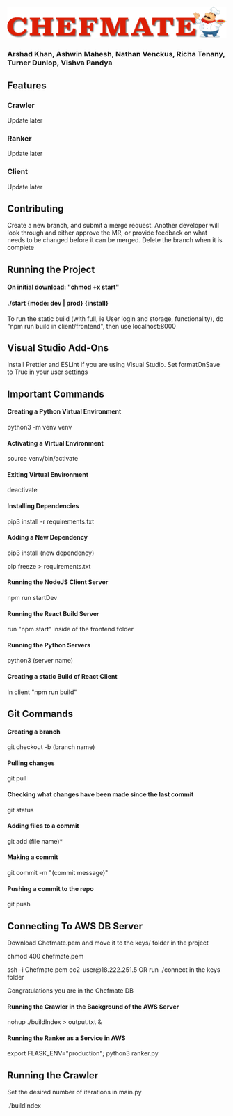 ![Chefmate Logo](client/frontend/src/images/logo.png)

<h3>
Arshad Khan,
Ashwin Mahesh,
Nathan Venckus,
Richa Tenany,
Turner Dunlop,
Vishva Pandya
</h3>
<h2>Features</h2>
<h3>Crawler</h3>
<p>Update later</p>
<h3>Ranker</h3>
<p>Update later</p>
<h3>Client</h3>
<p>Update later</p>

<h2>Contributing</h2>
<p>Create a new branch, and submit a merge request. Another developer will look through and either approve the MR, or provide feedback on what needs to be changed before it can be merged. Delete the branch when it is complete</p>

<h2>Running the Project</h2>
<h4>On initial download: "chmod +x start"</h4>
<h4>./start {mode: dev | prod} {install}</h4>
<p>To run the static build (with full, ie User login and storage, functionality), do "npm run build in client/frontend", then use localhost:8000</p>

<h2>Visual Studio Add-Ons</h2>
<p>Install Prettier and ESLint if you are using Visual Studio. Set formatOnSave to True in your user settings</p>

<h2>Important Commands</h2>
<h4>Creating a Python Virtual Environment</h4>
<p>python3 -m venv venv</p>
<h4>Activating a Virtual Environment</h4>
<p>source venv/bin/activate</p>
<h4>Exiting Virtual Environment</h4>
<p>deactivate</p>
<h4>Installing Dependencies</h4>
<p>pip3 install -r requirements.txt</p>
<h4>Adding a New Dependency</h4>
<p>pip3 install (new dependency)</p>
<p>pip freeze > requirements.txt </p>
<h4>Running the NodeJS Client Server</h4>
<p>npm run startDev</p>
<h4>Running the React Build Server</h4>
<p>run "npm start" inside of the frontend folder</p>
<h4>Running the Python Servers</h4>
<p>python3 (server name)</p>
<h4>Creating a static Build of React Client</h4>
<p>In client "npm run build"</p>

<h2>Git Commands</h2>
<h4>Creating a branch</h4>
<p>git checkout -b (branch name)</p>
<h4>Pulling changes</h4>
<p>git pull</p>
<h4>Checking what changes have been made since the last commit</h4>
<p>git status</p>
<h4>Adding files to a commit</h4>
<p>git add (file name)*</p>
<h4>Making a commit</h4>
<p>git commit -m "(commit message)"</p>
<h4>Pushing a commit to the repo</h4>
<p>git push</p>

<h2>Connecting To AWS DB Server</h2>
<p>Download Chefmate.pem and move it to the keys/ folder in the project</p>
<p>chmod 400 chefmate.pem</p>
<p>ssh -i Chefmate.pem ec2-user@18.222.251.5 OR run ./connect in the keys folder</p>
<p>Congratulations you are in the Chefmate DB</p>
<h4>Running the Crawler in the Background of the AWS Server</h4>
<p>nohup ./buildIndex > output.txt &</p>
<h4>Running the Ranker as a Service in AWS</h4>
<p>export FLASK_ENV="production"; python3 ranker.py</p>

<h2>Running the Crawler</h2>
<p>Set the desired number of iterations in main.py</p>
<p>./buildIndex</p>
